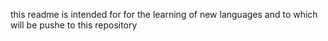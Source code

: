 this readme is intended for for the learning of new languages and to which will be pushe to this repository
